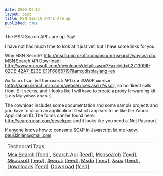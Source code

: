 ```yaml
---
date: 2005-09-13
layout: post
title: MSN Search API's Are up
published: true
---
```

The MSN Search API's are up. Yay!<p />I have not had much time to look at it just yet, but I have some links for you.<p />Why MSN Search? <a href="http://msdn.microsoft.com/msn/msnsearch/whysearch/">http://msdn.microsoft.com/msn/msnsearch/whysearch/</a><br />MSN Search API Download: <a href="http://www.microsoft.com/downloads/details.aspx?FamilyId=C271309B-02DE-42A7-B23E-E19F68667197&amp;displaylang=en">http://www.microsoft.com/downloads/details.aspx?FamilyId=C271309B-02DE-42A7-B23E-E19F68667197&amp;displaylang=en</a><p />As far as I can tell the search API is a SOA0P service [<a href="http://soap.search.msn.com/webservices.asmx?wsdl">http://soap.search.msn.com/webservices.asmx?wsdl</a>], so no direct calls from IE it seems, and it looks like I will have to create a proxy forwarding kit :) ala My yahoo ones. :)<p />The download includes some documentation and some sample projects and you have to obtain an application ID which appears to be like the Yahoo Application ID.  The forms can be found here: <a href="http://search.msn.com/developer">http://search.msn.com/developer</a> and it looks like you need a .Net Passport.<p />If anyone knows how to consume SOAP in Javascript let me know.  <a href="mailto:paul.kinlan@gmail.com">paul.kinlan@gmail.com</a><p /><table class="TechnoratiHead TagHeader">
<tr><td>Technorati Tags</td></tr>
<tr class="Technorati"><td>
<a href="http://www.technorati.com/tag/Msn%20Search" class="Tag" rel="tag">Msn Search</a> <a href="http://feeds.technorati.com/feed/posts/tag/Msn%20Search" class="Tag">[feed]</a>, <a href="http://www.technorati.com/tag/Search%20Api" class="Tag" rel="tag">Search Api</a> <a href="http://feeds.technorati.com/feed/posts/tag/Search%20Api" class="Tag">[feed]</a>, <a href="http://www.technorati.com/tag/Msnsearch" class="Tag" rel="tag">Msnsearch</a> <a href="http://feeds.technorati.com/feed/posts/tag/Msnsearch" class="Tag">[feed]</a>, <a href="http://www.technorati.com/tag/Microsoft" class="Tag" rel="tag">Microsoft</a> <a href="http://feeds.technorati.com/feed/posts/tag/Microsoft" class="Tag">[feed]</a>, <a href="http://www.technorati.com/tag/Search" class="Tag" rel="tag">Search</a> <a href="http://feeds.technorati.com/feed/posts/tag/Search" class="Tag">[feed]</a>, <a href="http://www.technorati.com/tag/Msdn" class="Tag" rel="tag">Msdn</a> <a href="http://feeds.technorati.com/feed/posts/tag/Msdn" class="Tag">[feed]</a>, <a href="http://www.technorati.com/tag/Aspx" class="Tag" rel="tag">Aspx</a> <a href="http://feeds.technorati.com/feed/posts/tag/Aspx" class="Tag">[feed]</a>, <a href="http://www.technorati.com/tag/Downloads" class="Tag" rel="tag">Downloads</a> <a href="http://feeds.technorati.com/feed/posts/tag/Downloads" class="Tag">[feed]</a>, <a href="http://www.technorati.com/tag/Download" class="Tag" rel="tag">Download</a> <a href="http://feeds.technorati.com/feed/posts/tag/Download" class="Tag">[feed]</a>
</td></tr>
</table><div class="blogger-post-footer"><img class="posterous_download_image" src="https://blogger.googleusercontent.com/tracker/8109338-112664624541302272?l=www.kinlan.co.uk%2Findex.html" height="1" alt="" width="1" /></div>

